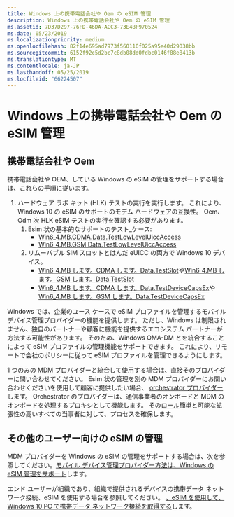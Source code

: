 ```yaml
---
title: Windows 上の携帯電話会社や Oem の eSIM 管理
description: Windows 上の携帯電話会社や Oem の eSIM 管理
ms.assetid: 7D37D297-76FD-46DA-ACC3-73E4BF970524
ms.date: 05/23/2019
ms.localizationpriority: medium
ms.openlocfilehash: 82f14e695ad7973f560110f025a95e40d29038bb
ms.sourcegitcommit: 6152f92c5d2bc7c8db08dd0fdbc0146f88e8413b
ms.translationtype: MT
ms.contentlocale: ja-JP
ms.lasthandoff: 05/25/2019
ms.locfileid: "66224507"
---
```

# <a name="esim-management-on-windows-for-mobile-operators-and-oems"></a>Windows 上の携帯電話会社や Oem の eSIM 管理

## <a name="mobile-operators-and-oems"></a>携帯電話会社や Oem

携帯電話会社や OEM、している Windows の eSIM の管理をサポートする場合は、これらの手順に従います。

1. ハードウェア ラボ キット (HLK) テストの実行を実行します。 これにより、Windows 10 の eSIM のサポートのモデム ハードウェアの互換性。 Oem、Odm 次 HLK eSIM テストの実行を確認する必要があります。
    1. Esim 状の基本的なサポートのテスト_ケース:
        - [Win6_4.MB.CDMA.Data.TestLowLevelUiccAccess](https://docs.microsoft.com/windows-hardware/test/hlk/testref/f27c8d81-7e2b-49d1-be4c-614bf62f003c)
        - [Win6_4.MB.GSM.Data.TestLowLevelUiccAccess](https://docs.microsoft.com/en-us/windows-hardware/test/hlk/testref/104db926-5cc4-47ad-a7d0-ff476b0f57a1)
    2. リムーバブル SIM スロットとはんだ eUICC の両方で Windows 10 デバイス。
        - [Win6_4.MB します。CDMA します。Data.TestSlot](https://docs.microsoft.com/windows-hardware/test/hlk/testref/049a0532-3d58-49aa-ac3d-2a9b8aab24a7)や[Win6_4.MB します。GSM します。Data.TestSlot](https://docs.microsoft.com/windows-hardware/test/hlk/testref/defddebe-cc40-4d6f-9b0c-ca5ca9a1cb4d)
        - [Win6_4.MB します。CDMA します。Data.TestDeviceCapsEx](https://docs.microsoft.com/windows-hardware/test/hlk/testref/e4ec5199-0841-4864-ac17-b6b71f81cdf3)や[Win6_4.MB します。GSM します。Data.TestDeviceCapsEx](https://docs.microsoft.com/windows-hardware/test/hlk/testref/75c812d5-8c7d-4589-8336-7d72f2feb987)

Windows では、企業のユース ケースで eSIM プロファイルを管理するモバイル デバイス管理プロバイダーの機能を提供します。 ただし、Windows は制限されません、独自のパートナーや顧客に機能を提供するエコシステム パートナーが方法する可能性があります。 そのため、Windows OMA-DM とを統合することによって eSIM プロファイルの管理機能をサポートできます。 これにより、リモートで会社のポリシーに従って eSIM プロファイルを管理できるようにします。

1 つのみの MDM プロバイダーと統合して使用する場合は、直接そのプロバイダーに問い合わせてください。 Esim 状の管理を別の MDM プロバイダーにお問い合わせくださいを使用して顧客に提供したい場合、 [orchestrator プロバイダー](https://www.idemia.com/esim-management-facilitation)します。 Orchestrator のプロバイダーは、通信事業者のオンボードと MDM のオンボードを処理するプロキシとして機能します。 その[ロール](https://www.idemia.com/smart-connect-hub)簡単と可能な拡張性の高いすべての当事者に対して、プロセスを確保します。

## <a name="esim-management-for-other-audiences"></a>その他のユーザー向けの eSIM の管理

MDM プロバイダーを Windows の eSIM の管理をサポートする場合は、次を参照してください。[モバイル デバイス管理プロバイダー方法は、Windows の eSIM 管理をサポート](https://docs.microsoft.com/windows/client-management/mdm/esim-enterprise-management)します。

エンド ユーザーが組織であり、組織で提供されるデバイスの携帯データ ネットワーク接続、eSIM を使用する場合を参照してください。 [、eSIM を使用して、Windows 10 PC で携帯データ ネットワーク接続を取得する](https://support.microsoft.com/help/4020763/windows-10-use-esim-for-cellular-data)します。
